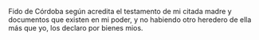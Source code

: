 Fido de Córdoba según acredita el testamento de mi citada madre y documentos que existen en mi poder, y no habiendo otro heredero de ella más que yo, los declaro por bienes mios.